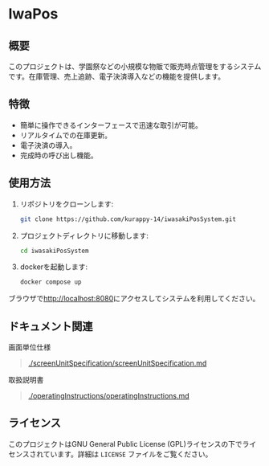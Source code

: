 # IwaPos

## 概要

このプロジェクトは、学園祭などの小規模な物販で販売時点管理をするシステムです。在庫管理、売上追跡、電子決済導入などの機能を提供します。

## 特徴

- 簡単に操作できるインターフェースで迅速な取引が可能。
- リアルタイムでの在庫更新。
- 電子決済の導入。
- 完成時の呼び出し機能。

## 使用方法

1. リポジトリをクローンします:

    ```bash
    git clone https://github.com/kurappy-14/iwasakiPosSystem.git
    ```

2. プロジェクトディレクトリに移動します:

    ```bash
    cd iwasakiPosSystem
    ```

3. dockerを起動します:

    ```bash
    docker compose up 
    ```

ブラウザで<http://localhost:8080>にアクセスしてシステムを利用してください。  

## ドキュメント関連

画面単位仕様  
> [./screenUnitSpecification/screenUnitSpecification.md](./screenUnitSpecification/screenUnitSpecification.md)  

取扱説明書  
> [./operatingInstructions/operatingInstructions.md](./operatingInstructions/operatingInstructions.md)  

## ライセンス

このプロジェクトはGNU General Public License (GPL)ライセンスの下でライセンスされています。詳細は `LICENSE` ファイルをご覧ください。



